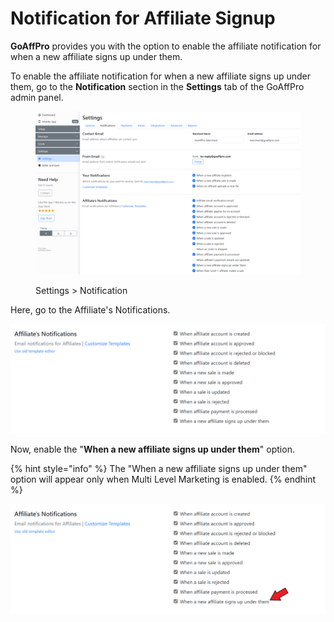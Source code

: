 # Notification for Affiliate Signup

**GoAffPro** provides you with the option to enable the affiliate notification for when a new affiliate signs up under them.&#x20;

To enable the affiliate notification for when a new affiliate signs up under them, go to the **Notification** section in the **Settings** tab of the GoAffPro admin panel.&#x20;

<figure><img src="../../.gitbook/assets/image (3584).png" alt=""><figcaption><p>Settings > Notification</p></figcaption></figure>

Here, go to the Affiliate's Notifications.

![Affiliate's Notifications](<../../.gitbook/assets/image (2479).png>)

Now, enable the "**When a new affiliate signs up under them**" option.

{% hint style="info" %}
The "When a new affiliate signs up under them" option will appear only when Multi Level Marketing is enabled.
{% endhint %}

![](<../../.gitbook/assets/Screenshot 2020-11-03 104655.png>)
